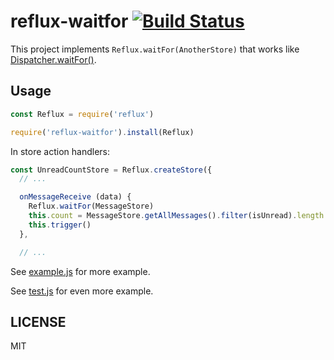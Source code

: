 
reflux-waitfor [![Build Status](https://travis-ci.org/dtinth/reflux-waitfor.svg?branch=master)](https://travis-ci.org/dtinth/reflux-waitfor)
==============

This project implements `Reflux.waitFor(AnotherStore)` that works like [Dispatcher.waitFor()](https://facebook.github.io/flux/docs/dispatcher.html).


## Usage

```js
const Reflux = require('reflux')

require('reflux-waitfor').install(Reflux)
```

In store action handlers:

```js
const UnreadCountStore = Reflux.createStore({
  // ...

  onMessageReceive (data) {
    Reflux.waitFor(MessageStore)
    this.count = MessageStore.getAllMessages().filter(isUnread).length
    this.trigger()
  },

  // ...
```

See [example.js](example.js) for more example.

See [test.js](test.js) for even more example.


## LICENSE

MIT
